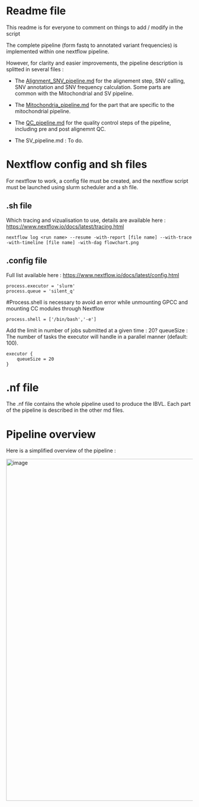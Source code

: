 
# Readme file

This readme is for everyone to comment on things to add / modify in the script

The complete pipeline (form fastq to annotated variant frequencies) is implemented within one nextflow pipeline.

However, for clarity and easier improvements, the pipeline description is splitted in several files :

- The [Alignment_SNV_pipeline.md](https://github.com/scorreard/IBVL/blob/main/Nextflow_script/GPCC_version/Alignment_SNV_pipeline.md) for the alignement step, SNV calling, SNV annotation and SNV frequency calculation. Some parts are common with the Mitochondrial and SV pipeline.

- The [Mitochondria_pipeline.md](https://github.com/scorreard/IBVL/blob/main/Nextflow_script/GPCC_version/Mitochondria_pipeline.md) for the part that are specific to the mitochondrial pipeline.

- The [QC_pipeline.md](https://github.com/scorreard/IBVL/blob/main/Nextflow_script/GPCC_version/QC_pipeline.md) for the quality control steps of the pipeline, including pre and post alignemnt QC.

- The SV_pipeline.md : To do.

# Nextflow config and sh files

For nextflow to work, a config file must be created, and the nextflow script must be launched using slurm scheduler and a sh file.

## .sh file

Which tracing and vizualisation to use, details are available here : https://www.nextflow.io/docs/latest/tracing.html

```
nextflow log <run name> --resume -with-report [file name] --with-trace -with-timeline [file name] -with-dag flowchart.png
```  

## .config file

Full list available here : https://www.nextflow.io/docs/latest/config.html

```
process.executor = 'slurm'
process.queue = 'silent_q'
```

#Process.shell is necessary to avoid an error while unmounting GPCC and mounting CC modules through Nextflow
```  
process.shell = ['/bin/bash','-e']
```
  
Add the limit in number of jobs submitted at a given time : 20?
queueSize : The number of tasks the executor will handle in a parallel manner (default: 100).
```
executor {
    queueSize = 20
}
```  
# .nf file

The .nf file contains the whole pipeline used to produce the IBVL. Each part of the pipeline is described in the other md files.
 
 # Pipeline overview
 
 Here is a simplified overview of the pipeline :
 
 
 <img width="922" alt="image" src="https://user-images.githubusercontent.com/54953390/141167242-8bef9c97-ab39-403f-b758-19708b811c12.png">

